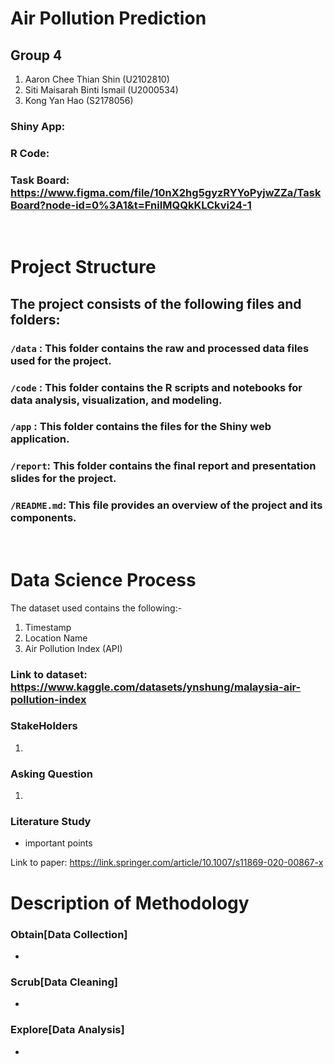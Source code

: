 # __Air Pollution Prediction__

## __Group 4__

1. Aaron Chee Thian Shin (U2102810)
2. Siti Maisarah Binti Ismail (U2000534)
3. Kong Yan Hao (S2178056)

### Shiny App: 

### R Code: 

### Task Board: https://www.figma.com/file/10nX2hg5gyzRYYoPyjwZZa/TaskBoard?node-id=0%3A1&t=FniIMQQkKLCkvi24-1

<br/>

# __Project Structure__

## The project consists of the following files and folders:

### `/data`  : This folder contains the raw and processed data files used for the project.
### `/code`  : This folder contains the R scripts and notebooks for data analysis, visualization, and modeling.
### `/app`   : This folder contains the files for the Shiny web application.
### `/report`: This folder contains the final report and presentation slides for the project.
### `/README.md`: This file provides an overview of the project and its components.

<br/>

# __Data Science Process__

The dataset used contains the following:-
1. Timestamp 
2. Location Name
3. Air Pollution Index (API)

### Link to dataset: https://www.kaggle.com/datasets/ynshung/malaysia-air-pollution-index

### __StakeHolders__ 
1. 

### __Asking Question__ 
1. 

### __Literature Study__ 
* important points

Link to paper: https://link.springer.com/article/10.1007/s11869-020-00867-x

# __Description of Methodology__

### __Obtain[Data Collection]__
* <br/>

### __Scrub[Data Cleaning]__ 
* <br/>

### __Explore[Data Analysis]__ 
* <br/>

